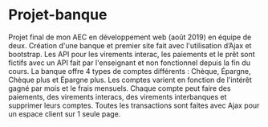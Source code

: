 # Projet-banque

Projet final de mon AEC en développement web (août 2019) en équipe de deux. Création d'une banque et premier site fait avec l'utilisation d’Ajax et bootstrap.
Les API pour les virements interac, les paiements et le prêt sont fictifs avec un API fait par l'enseignant et non fonctionnel depuis la fin du cours. La banque offre 4 types
de comptes différents : Chèque, Épargne, Chèque plus et Épargne plus. Les comptes varient en fonction de l'intérêt gagné par mois et le frais mensuels. Chaque compte peut faire des paiements, des virements interacs, des virements interbanques
et supprimer leurs comptes. Toutes les transactions sont faites avec Ajax pour un espace client sur 1 seule page.
